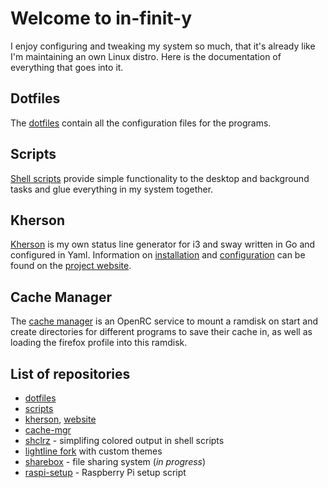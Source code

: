 
# Welcome to in-finit-y

I enjoy configuring and tweaking my system so much, that it's already like I'm
maintaining an own Linux distro.
Here is the documentation of everything that goes into it.

## Dotfiles

The [dotfiles](./dotfiles.html) contain all the configuration files for the programs.

## Scripts

[Shell scripts](./scripts.html) provide simple functionality to the desktop
and background tasks and glue everything in my system together.

## Kherson

[Kherson](https://github.com/alexcoder04/kherson) is my own status line generator
for i3 and sway written in Go and configured in Yaml. Information on
[installation](https://alexcoder04.github.io/kherson/Installation.html) and
[configuration](https://alexcoder04.github.io/kherson/Configuration.html) can
be found on the [project website](https://alexcoder04.github.io/kherson/).

## Cache Manager

The [cache manager](https://github.com/alexcoder04/cache-mgr) is an OpenRC service
to mount a ramdisk on start and create directories for different programs to save
their cache in, as well as loading the firefox profile into this ramdisk.

## List of repositories

 - [dotfiles](https://github.com/alexcoder04/dotfiles)
 - [scripts](https://github.com/alexcoder04/scripts)
 - [kherson](https://github.com/alexcoder04/kherson), [website](https://alexcoder04.github.io/kherson/)
 - [cache-mgr](https://github.com/alexcoder04/cache-mgr)
 - [shclrz](https://github.com/alexcoder04/shclrz) - simplifing colored output in shell scripts
 - [lightline fork](https://github.com/alexcoder04/lightline.vim) with custom themes
 - [sharebox](https://github.com/alexcoder04/sharebox) - file sharing system (*in progress*)
 - [raspi-setup](https://github.com/alexcoder04/raspi-setup) - Raspberry Pi setup script

